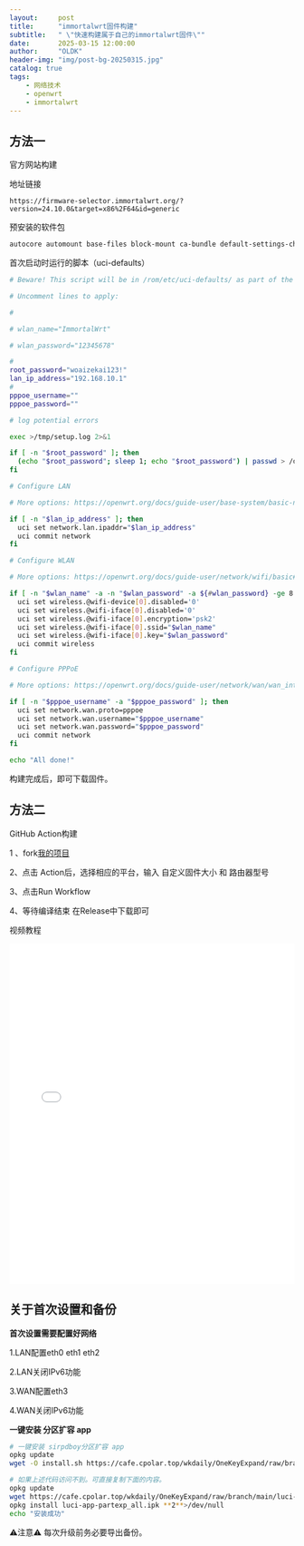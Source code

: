 ```yaml
---
layout:     post
title:      "immortalwrt固件构建"
subtitle:   " \"快速构建属于自己的immortalwrt固件\""
date:       2025-03-15 12:00:00
author:     "OLDK"
header-img: "img/post-bg-20250315.jpg"
catalog: true
tags:
    - 网络技术
    - openwrt
    - immortalwrt
---
```




## 方法一

官方网站构建



地址链接

```
https://firmware-selector.immortalwrt.org/?version=24.10.0&target=x86%2F64&id=generic
```

预安装的软件包

```bash
autocore automount base-files block-mount ca-bundle default-settings-chn dnsmasq-full dropbear fdisk firewall4 fstools grub2-bios-setup i915-firmware-dmc kmod-8139cp kmod-8139too kmod-button-hotplug kmod-e1000e kmod-fs-f2fs kmod-i40e kmod-igb kmod-igbvf kmod-igc kmod-ixgbe kmod-ixgbevf kmod-nf-nathelper kmod-nf-nathelper-extra kmod-nft-offload kmod-pcnet32 kmod-r8101 kmod-r8125 kmod-r8126 kmod-r8168 kmod-tulip kmod-usb-hid kmod-usb-net kmod-usb-net-asix kmod-usb-net-asix-ax88179 kmod-usb-net-rtl8150 kmod-usb-net-rtl8152-vendor kmod-vmxnet3 libc libgcc libustream-openssl logd luci-app-package-manager luci-compat luci-lib-base luci-lib-ipkg luci-light mkf2fs mtd netifd nftables odhcp6c odhcpd-ipv6only opkg partx-utils ppp ppp-mod-pppoe procd-ujail uci uclient-fetch urandom-seed urngd kmod-amazon-ena kmod-amd-xgbe kmod-bnx2 kmod-e1000 kmod-dwmac-intel kmod-forcedeth kmod-fs-vfat kmod-tg3 kmod-drm-i915 luci-app-openclash luci-app-ttyd luci-app-xlnetacc luci-app-zerotier luci-app-wol luci-app-upnp luci-app-unblockneteasemusic luci-app-udpxy luci-app-ddns-go luci-i18n-base-zh-cn luci-i18n-firewall-zh-cn luci-i18n-opkg-zh-cn luci-app-argon-config luci-i18n-argon-config-zh-cn luci-i18n-filebrowser-zh-cn luci-i18n-ttyd-zh-cn luci-i18n-passwall-zh-cn luci-i18n-homeproxy-zh-cn openssh-sftp-server luci-i18n-xlnetacc-zh-cn luci-i18n-upnp-zh-cn luci-i18n-udpxy-zh-cn luci-i18n-ddns-go-zh-cn luci-i18n-wol-zh-cn luci-i18n-zerotier-zh-cn luci-app-nlbwmon luci-i18n-nlbwmon-zh-cn luci-app-vlmcsd luci-i18n-vlmcsd-zh-cn luci-app-ramfree luci-i18n-ramfree-zh-cn luci-app-appfilter luci-i18n-appfilter-zh-cn
```

首次启动时运行的脚本（uci-defaults）

```bash
# Beware! This script will be in /rom/etc/uci-defaults/ as part of the image.

# Uncomment lines to apply:

#

# wlan_name="ImmortalWrt"

# wlan_password="12345678"

#
root_password="woaizekai123!"
lan_ip_address="192.168.10.1"
#
pppoe_username=""
pppoe_password=""

# log potential errors

exec >/tmp/setup.log 2>&1

if [ -n "$root_password" ]; then
  (echo "$root_password"; sleep 1; echo "$root_password") | passwd > /dev/null
fi

# Configure LAN

# More options: https://openwrt.org/docs/guide-user/base-system/basic-networking

if [ -n "$lan_ip_address" ]; then
  uci set network.lan.ipaddr="$lan_ip_address"
  uci commit network
fi

# Configure WLAN

# More options: https://openwrt.org/docs/guide-user/network/wifi/basic#wi-fi_interfaces

if [ -n "$wlan_name" -a -n "$wlan_password" -a ${#wlan_password} -ge 8 ]; then
  uci set wireless.@wifi-device[0].disabled='0'
  uci set wireless.@wifi-iface[0].disabled='0'
  uci set wireless.@wifi-iface[0].encryption='psk2'
  uci set wireless.@wifi-iface[0].ssid="$wlan_name"
  uci set wireless.@wifi-iface[0].key="$wlan_password"
  uci commit wireless
fi

# Configure PPPoE

# More options: https://openwrt.org/docs/guide-user/network/wan/wan_interface_protocols#protocol_pppoe_ppp_over_ethernet

if [ -n "$pppoe_username" -a "$pppoe_password" ]; then
  uci set network.wan.proto=pppoe
  uci set network.wan.username="$pppoe_username"
  uci set network.wan.password="$pppoe_password"
  uci commit network
fi

echo "All done!"
```

构建完成后，即可下载固件。



## 方法二

GitHub Action构建



1 、fork[我的项目](https://github.com/KEVINJ1E/AutoBuildImmortalWrt)

2、点击 Action后，选择相应的平台，输入 自定义固件大小 和 路由器型号

3、点击Run Workflow

4、等待编译结束 在Release中下载即可

视频教程

<iframe src="//player.bilibili.com/player.html?isOutside=true&aid=113741840515614&bvid=BV1EG6VYCER3&cid=27613203939&page=2&high_quality=1&danmaku=0&autoplay=0" scrolling="no" border="0" frameborder="no" framespacing="0" allowfullscreen="true" sandbox="allow-top-navigation allow-same-origin allow-forms allow-scripts" width="100%" height="600"></iframe>

## 关于首次设置和备份


**首次设置需要配置好网络** 

1.LAN配置eth0 eth1 eth2

2.LAN关闭IPv6功能

3.WAN配置eth3

4.WAN关闭IPv6功能



**一键安装 分区扩容 app**

```bash
# 一键安装 sirpdboy分区扩容 app
opkg update
wget -O install.sh https://cafe.cpolar.top/wkdaily/OneKeyExpand/raw/branch/main/install.sh && chmod +x install.sh && ./install.sh

# 如果上述代码访问不到。可直接复制下面的内容。 
opkg update
wget https://cafe.cpolar.top/wkdaily/OneKeyExpand/raw/branch/main/luci-app-partexp_all.ipk
opkg install luci-app-partexp_all.ipk **2**>/dev/null
echo "安装成功"
```



⚠️注意⚠️ 每次升级前务必要导出备份。